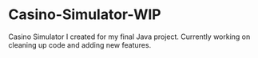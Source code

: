 # Casino-Simulator-WIP
Casino Simulator I created for my final Java project. Currently working on cleaning up code and adding new features.
